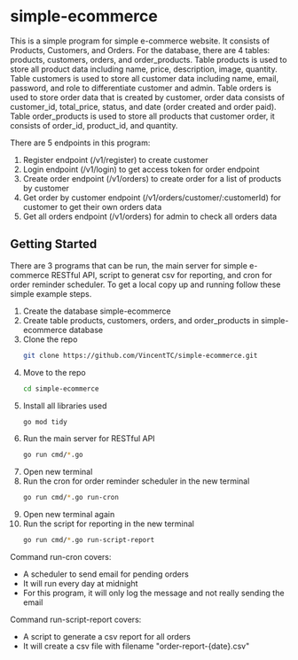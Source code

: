 # simple-ecommerce

This is a simple program for simple e-commerce website. It consists of Products, Customers, and Orders. For the database, there are 4 tables: products, customers, orders, and order_products. Table products is used to store all product data including name, price, description, image, quantity. Table customers is used to store all customer data including name, email, password, and role to differentiate customer and admin. Table orders is used to store order data that is created by customer, order data consists of customer_id, total_price, status, and date (order created and order paid). Table order_products is used to store all products that customer order, it consists of order_id, product_id, and quantity.

There are 5 endpoints in this program:

1. Register endpoint (/v1/register) to create customer
2. Login endpoint (/v1/login) to get access token for order endpoint
3. Create order endpoint (/v1/orders) to create order for a list of products by customer
4. Get order by customer endpoint (/v1/orders/customer/:customerId) for customer to get their own orders data
5. Get all orders endpoint (/v1/orders) for admin to check all orders data

<!-- GETTING STARTED -->

## Getting Started

There are 3 programs that can be run, the main server for simple e-commerce RESTful API, script to generat csv for reporting, and cron for order reminder scheduler.
To get a local copy up and running follow these simple example steps.

1. Create the database simple-ecommerce
2. Create table products, customers, orders, and order_products in simple-ecommerce database
3. Clone the repo
   ```sh
   git clone https://github.com/VincentTC/simple-ecommerce.git
   ```
4. Move to the repo
   ```sh
   cd simple-ecommerce
   ```
5. Install all libraries used
   ```sh
   go mod tidy
   ```
6. Run the main server for RESTful API
   ```sh
   go run cmd/*.go
   ```
7. Open new terminal
8. Run the cron for order reminder scheduler in the new terminal
   ```sh
   go run cmd/*.go run-cron
   ```
9. Open new terminal again
10. Run the script for reporting in the new terminal
    ```sh
    go run cmd/*.go run-script-report
    ```

Command run-cron covers:

- A scheduler to send email for pending orders
- It will run every day at midnight
- For this program, it will only log the message and not really sending the email

Command run-script-report covers:

- A script to generate a csv report for all orders
- It will create a csv file with filename "order-report-{date}.csv"
